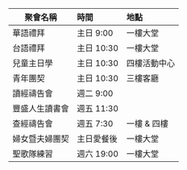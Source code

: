 | 聚會名稱    | 時間       | 地點      |
| ------- | :------- | :------ |
| 華語禮拜    | 主日 9:00  | 一樓大堂    |
| 台語禮拜    | 主日 10:30 | 一樓大堂    |
| 兒童主日學   | 主日 10:30 | 四樓活動中心  |
| 青年團契    | 主日 10:30 | 三樓客廳    |
| 讀經禱告會   | 週二 9:00  |         |
| 豐盛人生讀書會 | 週五 11:30 |         |
| 查經禱告會   | 週五 7:30  | 一樓 & 四樓 |
| 婦女暨夫婦團契 | 主日愛餐後    | 一樓大堂    |
| 聖歌隊練習   | 週六 19:00 | 一樓大堂    |

